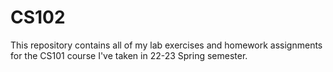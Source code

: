 # CS102
This repository contains all of my lab exercises and homework assignments for the CS101 course I've taken in 22-23 Spring semester.
